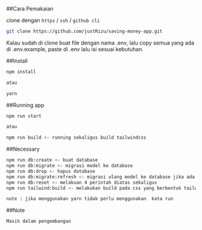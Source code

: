 

##Cara Pemakaian

clone dengan `https` / `ssh` / `github cli`

```sh
git clone https://github.com/justRizu/saving-money-app.git
```

Kalau sudah di clone buat file dengan nama .env,
lalu copy semua yang ada di .env.example, paste di .env lalu isi sesuai kebutuhan.

##Install

```sh
npm install

atau

yarn
```

##Running app

```sh
npm run start

atau

npm run build <- running sekaligus build tailwindcss
```

##Necessary

```sh
npm run db:create <- buat database
npm run db:migrate <- migrasi model ke database
npm run db:drop <- hapus database
npm run db:migrate:refresh <- migrasi ulang model ke database jika ada perubahan
npm run db:reset <- melakuan 4 perintah diatas sekaligus
npm run tailwind:build <- melakukan build pada css yang berbentuk tailwind

note : jika menggunakan yarn tidak perlu menggunakan  kata run
```

##Note

```sh
Masih dalam pengembangan
```
